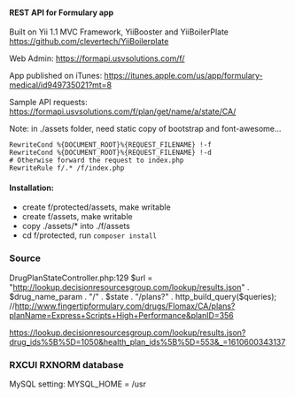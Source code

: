 #### REST API for Formulary app

Built on Yii 1.1 MVC Framework, YiiBooster and YiiBoilerPlate https://github.com/clevertech/YiiBoilerplate

Web Admin: https://formapi.usvsolutions.com/f/

App published on iTunes: https://itunes.apple.com/us/app/formulary-medical/id949735021?mt=8

Sample API requests:
https://formapi.usvsolutions.com/f/plan/get/name/a/state/CA/

Note: in ./assets folder, need static copy of bootstrap and font-awesome...

    RewriteCond %{DOCUMENT_ROOT}%{REQUEST_FILENAME} !-f
    RewriteCond %{DOCUMENT_ROOT}%{REQUEST_FILENAME} !-d
    # Otherwise forward the request to index.php
    RewriteRule f/.* /f/index.php

#### Installation:
- create f/protected/assets, make writable
- create f/assets, make writable
- copy ./assets/* into ./f/assets
- cd f/protected, run `composer install`

### Source
DrugPlanStateController.php:129
$url = "http://lookup.decisionresourcesgroup.com/lookup/results.json" . $drug_name_param . "/" . $state . "/plans?" . http_build_query($queries); //http://www.fingertipformulary.com/drugs/Flomax/CA/plans?planName=Express+Scripts+High+Performance&planID=356

https://lookup.decisionresourcesgroup.com/lookup/results.json?drug_ids%5B%5D=1050&health_plan_ids%5B%5D=553&_=1610600343137

### RXCUI RXNORM database

MySQL setting:
MYSQL_HOME = /usr

